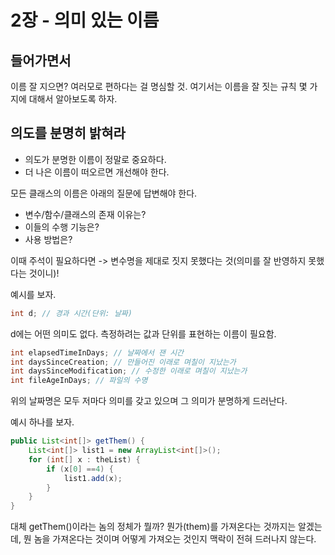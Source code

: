 # 2장 - 의미 있는 이름

## 들어가면서

이름 잘 지으면? 여러모로 편하다는 걸 명심할 것. 여기서는 이름을 잘 짓는 규칙 몇 가지에 대해서 알아보도록 하자.

## 의도를 분명히 밝혀라

- 의도가 분명한 이름이 정말로 중요하다. 
- 더 나은 이름이 떠오르면 개선해야 한다.

모든 클래스의 이름은 아래의 질문에 답변해야 한다.
- 변수/함수/클래스의 존재 이유는?
- 이들의 수행 기능은?
- 사용 방법은?

이때 주석이 필요하다면 -> 변수명을 제대로 짓지 못했다는 것(의미를 잘 반영하지 못했다는 것이니)!

예시를 보자.
```java
int d; // 경과 시간(단위: 날짜)
```
d에는 어떤 의미도 없다. 측정하려는 값과 단위를 표현하는 이름이 필요함.

```java
int elapsedTimeInDays; // 날짜에서 잰 시간
int daysSinceCreation; // 만들어진 이래로 며칠이 지났는가
int daysSinceModification; // 수정한 이래로 며칠이 지났는가
int fileAgeInDays; // 파일의 수명
```
위의 날짜명은 모두 저마다 의미를 갖고 있으며 그 의미가 분명하게 드러난다.

예시 하나를 보자.
```java
public List<int[]> getThem() {
    List<int[]> list1 = new ArrayList<int[]>();
    for (int[] x : theList) {
        if (x[0] ==4) {
            list1.add(x);
        }
    }
}
```
대체 getThem()이라는 놈의 정체가 뭘까? 뭔가(them)를 가져온다는 것까지는 알겠는데, 뭔 놈을 가져온다는 것이며 어떻게 가져오는 것인지
맥락이 전혀 드러나지 않는다.

